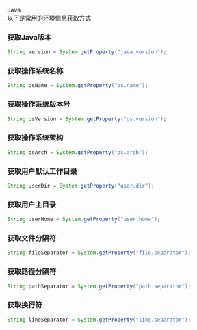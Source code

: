 Java<br />以下是常用的环境信息获取方式
<a name="MDhux"></a>
### 获取Java版本
```java
String version = System.getProperty("java.version");
```
<a name="cgTlW"></a>
### 获取操作系统名称
```java
String osName = System.getProperty("os.name");
```
<a name="VQwlC"></a>
### 获取操作系统版本号
```java
String osVersion = System.getProperty("os.version");
```
<a name="RXs5m"></a>
### 获取操作系统架构
```java
String osArch = System.getProperty("os.arch");
```
<a name="Bb8VW"></a>
### 获取用户默认工作目录
```java
String userDir = System.getProperty("user.dir");
```
<a name="xdWZC"></a>
### 获取用户主目录
```java
String userHome = System.getProperty("user.home");
```
<a name="gPm6j"></a>
### 获取文件分隔符
```java
String fileSeparator = System.getProperty("file.separator");
```
<a name="nsFng"></a>
### 获取路径分隔符
```java
String pathSeparator = System.getProperty("path.separator");
```
<a name="CIN8U"></a>
### 获取换行符
```java
String lineSeparator = System.getProperty("line.separator");
```

